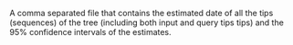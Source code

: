 A comma separated file that contains the estimated date of all the tips (sequences) of the tree (including both input and query tips tips) and the 95% confidence intervals of the estimates.